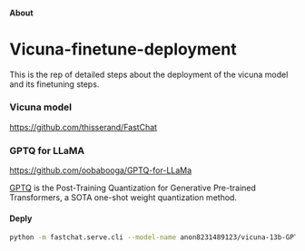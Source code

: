#### About 

# Vicuna-finetune-deployment

This is the rep of detailed steps about the deployment of the vicuna model and its finetuning steps.

### Vicuna model  
https://github.com/thisserand/FastChat

### GPTQ for LLaMA
https://github.com/oobabooga/GPTQ-for-LLaMa

[GPTQ](https://arxiv.org/abs/2210.17323) is the Post-Training Quantization for Generative Pre-trained Transformers, a SOTA one-shot weight quantization method.

#### Deply
```sh
python -m fastchat.serve.cli --model-name anon8231489123/vicuna-13b-GPTQ-4bit-128g --wbits 4 --groupsize 128
```
